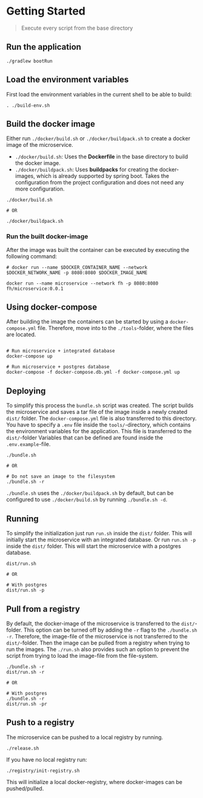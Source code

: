 # Getting Started

> Execute every script from the base directory

## Run the application

```shell
./gradlew bootRun
```

## Load the environment variables

First load the environment variables in the current shell to be able to build:

```shell
. ./build-env.sh
```

## Build the docker image

Either run `./docker/build.sh` or `./docker/buildpack.sh` to create a docker image of the microservice.
- `./docker/build.sh`: Uses the **Dockerfile** in the base directory to build the docker image.
- `./docker/buildpack.sh`: Uses **buildpacks** for creating the docker-images, which is already supported by spring boot. Takes the configuration from the project configuration and does not need any more configuration.

```shell
./docker/build.sh

# OR

./docker/buildpack.sh
```

### Run the built docker-image

After the image was built the container can be executed by executing the following command:

```shell
# docker run --name $DOCKER_CONTAINER_NAME --network $DOCKER_NETWORK_NAME -p 8080:8080 $DOCKER_IMAGE_NAME

docker run --name microservice --network fh -p 8080:8080 fh/microservice:0.0.1
```

## Using docker-compose

After building the image the containers can be started by using a `docker-compose.yml` file. Therefore, move into to the 
`./tools`-folder, where the files are located.

```shell

# Run microservice + integrated database
docker-compose up

# Run microservice + postgres database
docker-compose -f docker-compose.db.yml -f docker-compose.yml up
```

## Deploying

To simplify this process the `bundle.sh` script was created. The script builds the microservice and saves a 
tar file of the image inside a newly created `dist/` folder. The `docker-compose.yml` file is also transferred to this directory.
You have to specify a `.env` file inside the `tools/`-directory, which contains the environment variables for the application. This file is transferred to the `dist/`-folder
Variables that can be defined are found inside the `.env.example`-file.

```shell
./bundle.sh

# OR

# Do not save an image to the filesystem
./bundle.sh -r
```

`./bundle.sh` uses the `./docker/buildpack.sh` by default, but can be configured to use `./docker/build.sh` by running 
`./bundle.sh -d`.

## Running

To simplify the initialization just run `run.sh` inside the `dist/` folder. This will initially start the microservice with an integrated database.
Or run `run.sh -p` inside the `dist/` folder. This will start the microservice with a postgres database.

```shell
dist/run.sh

# OR

# With postgres
dist/run.sh -p
```

## Pull from a registry

By default, the docker-image of the microservice is transferred to the `dist/`-folder. This option can be turned off
by adding the `-r` flag to the `./bundle.sh -r`. Therefore, the image-file of the microservice is not transferred to the `dist/`-folder.
Then the image can be pulled from a registry when trying to run the images. The `./run.sh` also provides such an option to 
prevent the script from trying to load the image-file from the file-system.

```shell
./bundle.sh -r
dist/run.sh -r

# OR

# With postgres
./bundle.sh -r
dist/run.sh -pr
````

## Push to a registry

The microservice can be pushed to a local registry by running.

```shell
./release.sh
```

If you have no local registry run:

```shell
./registry/init-registry.sh
```

This will initialize a local docker-registry, where docker-images can be pushed/pulled.
